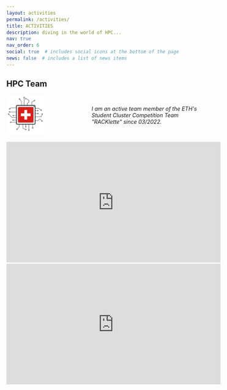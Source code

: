 ```yaml
---
layout: activities
permalink: /activities/
title: ACTIVITIES
description: diving in the world of HPC...
nav: true
nav_order: 6
social: true  # includes social icons at the bottom of the page
news: false  # includes a list of news items
---
```

## HPC Team

<div class="container" style="display: flex; align-items: center;">
    <a href="https://racklette.ethz.ch/">
        <img src="/assets/img/rackletteLogoNoText.png" alt="team logo" style="width: 50%; height: auto;">
    </a>
    <em style="margin-left: 20px;">
        I am an active team member of the ETH's Student Cluster Competition Team "RACKlette" since 03/2022.
    </em>
</div>

<br>

<iframe width="560" height="315" src="https://www.youtube.com/embed/BoXLL56DGZA?si=OR-Db80VYq5dMEhQ" title="YouTube video player" frameborder="0" allow="accelerometer; autoplay; clipboard-write; encrypted-media; gyroscope; picture-in-picture; web-share" allowfullscreen></iframe>

<br>

<iframe width="560" height="315" src="https://www.youtube.com/embed/_kLoJ-LvxHg" frameborder="0" allow="accelerometer; autoplay; clipboard-write; encrypted-media; gyroscope; picture-in-picture" allowfullscreen></iframe>